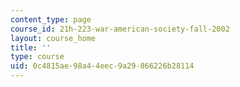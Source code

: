 ```yaml
---
content_type: page
course_id: 21h-223-war-american-society-fall-2002
layout: course_home
title: ''
type: course
uid: 0c4815ae-98a4-4eec-9a29-866226b28114
---
```


